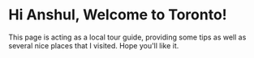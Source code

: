 # Hi Anshul, Welcome to Toronto!
This page is acting as a local tour guide, providing some tips as well as several nice places that I visited. Hope you'll like it.
